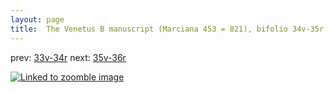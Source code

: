 ```yaml
---
layout: page
title:  The Venetus B manuscript (Marciana 453 = 821), bifolio 34v-35r
---
```


prev: [33v-34r](../33v-34r/) next: [35v-36r](../35v-36r/)



[![Linked to zoomble image](http://www.homermultitext.org/iipsrv?IIIF=/project/homer/pyramidal/deepzoom/hmt/vbbifolio/v1/vb_34v_35r.tif/full/2000,/0/default.jpg)](http://www.homermultitext.org/ict2/?urn=urn:cite2:hmt:vbbifolio.v1:vb_34v_35r)

